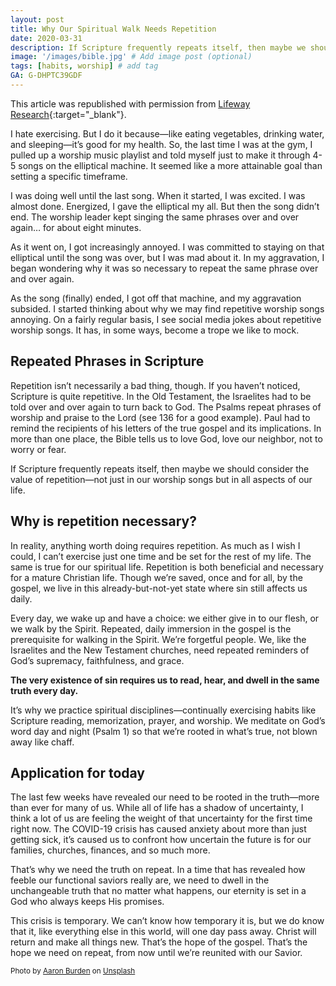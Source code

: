 ```yaml
---
layout: post
title: Why Our Spiritual Walk Needs Repetition
date: 2020-03-31
description: If Scripture frequently repeats itself, then maybe we should consider the value of repetition—not just in our worship songs but in all aspects of our life. # Add post description (optional)
image: '/images/bible.jpg' # Add image post (optional)
tags: [habits, worship] # add tag
GA: G-DHPTC39GDF
---
```


This article was republished with permission from [Lifeway Research](https://research.lifeway.com/2020/03/31/why-our-worship-and-spiritual-walk-needs-repetition/){:target="_blank"}.

I hate exercising. But I do it because—like eating vegetables, drinking water, and sleeping—it’s good for my health. So, the last time I was at the gym, I pulled up a worship music playlist and told myself just to make it through 4-5 songs on the elliptical machine. It seemed like a more attainable goal than setting a specific timeframe.

I was doing well until the last song. When it started, I was excited. I was almost done. Energized, I gave the elliptical my all. But then the song didn’t end. The worship leader kept singing the same phrases over and over again… for about eight minutes. 

As it went on, I got increasingly annoyed. I was committed to staying on that elliptical until the song was over, but I was mad about it. In my aggravation, I began wondering why it was so necessary to repeat the same phrase over and over again.

As the song (finally) ended, I got off that machine, and my aggravation subsided. I started thinking about why we may find repetitive worship songs annoying. On a fairly regular basis, I see social media jokes about repetitive worship songs. It has, in some ways, become a trope we like to mock. 

## Repeated Phrases in Scripture

Repetition isn’t necessarily a bad thing, though. If you haven’t noticed, Scripture is quite repetitive. In the Old Testament, the Israelites had to be told over and over again to turn back to God. The Psalms repeat phrases of worship and praise to the Lord (see 136 for a good example). Paul had to remind the recipients of his letters of the true gospel and its implications. In more than one place, the Bible tells us to love God, love our neighbor, not to worry or fear.

If Scripture frequently repeats itself, then maybe we should consider the value of repetition—not just in our worship songs but in all aspects of our life.

## Why is repetition necessary?

In reality, anything worth doing requires repetition. As much as I wish I could, I can’t exercise just one time and be set for the rest of my life. The same is true for our spiritual life. Repetition is both beneficial and necessary for a mature Christian life. Though we’re saved, once and for all, by the gospel, we live in this already-but-not-yet state where sin still affects us daily. 

Every day, we wake up and have a choice: we either give in to our flesh, or we walk by the Spirit. Repeated, daily immersion in the gospel is the prerequisite for walking in the Spirit. We’re forgetful people. We, like the Israelites and the New Testament churches, need repeated reminders of God’s supremacy, faithfulness, and grace.

**The very existence of sin requires us to read, hear, and dwell in the same truth every day.** 

It’s why we practice spiritual disciplines—continually exercising habits like Scripture reading, memorization, prayer, and worship. We meditate on God’s word day and night (Psalm 1) so that we’re rooted in what’s true, not blown away like chaff. 

## Application for today

The last few weeks have revealed our need to be rooted in the truth—more than ever for many of us. While all of life has a shadow of uncertainty, I think a lot of us are feeling the weight of that uncertainty for the first time right now. The COVID-19 crisis has caused anxiety about more than just getting sick, it’s caused us to confront how uncertain the future is for our families, churches, finances, and so much more.

That’s why we need the truth on repeat. In a time that has revealed how feeble our functional saviors really are, we need to dwell in the unchangeable truth that no matter what happens, our eternity is set in a God who always keeps His promises. 

This crisis is temporary. We can’t know how temporary it is, but we do know that it, like everything else in this world, will one day pass away. Christ will return and make all things new. That’s the hope of the gospel. That’s the hope we need on repeat, from now until we’re reunited with our Savior.

<sub>Photo by <a href="https://unsplash.com/@aaronburden?utm_content=creditCopyText&utm_medium=referral&utm_source=unsplash">Aaron Burden</a> on <a href="https://unsplash.com/photos/bible-page-on-gray-concrete-surface-9zsHNt5OpqE?utm_content=creditCopyText&utm_medium=referral&utm_source=unsplash">Unsplash</a></sub>
  